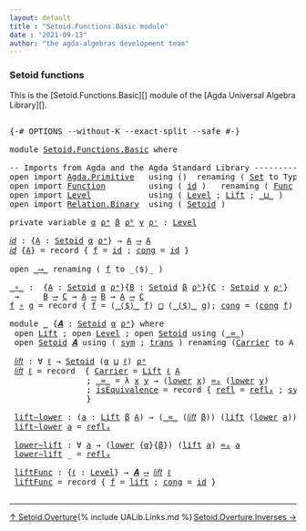 ```yaml
---
layout: default
title : "Setoid.Functions.Basic module"
date : "2021-09-13"
author: "the agda-algebras development team"
---
```


### <a id="setoid-functions">Setoid functions</a>

This is the [Setoid.Functions.Basic][] module of the [Agda Universal Algebra Library][].

<pre class="Agda">

<a id="286" class="Symbol">{-#</a> <a id="290" class="Keyword">OPTIONS</a> <a id="298" class="Pragma">--without-K</a> <a id="310" class="Pragma">--exact-split</a> <a id="324" class="Pragma">--safe</a> <a id="331" class="Symbol">#-}</a>

<a id="336" class="Keyword">module</a> <a id="343" href="Setoid.Functions.Basic.html" class="Module">Setoid.Functions.Basic</a> <a id="366" class="Keyword">where</a>

<a id="373" class="Comment">-- Imports from Agda and the Agda Standard Library -----------------------</a>
<a id="448" class="Keyword">open</a> <a id="453" class="Keyword">import</a> <a id="460" href="Agda.Primitive.html" class="Module">Agda.Primitive</a>   <a id="477" class="Keyword">using</a> <a id="483" class="Symbol">()</a>  <a id="487" class="Keyword">renaming</a> <a id="496" class="Symbol">(</a> <a id="498" href="Agda.Primitive.html#326" class="Primitive">Set</a> <a id="502" class="Symbol">to</a> <a id="505" class="Primitive">Type</a> <a id="510" class="Symbol">)</a>
<a id="512" class="Keyword">open</a> <a id="517" class="Keyword">import</a> <a id="524" href="Function.html" class="Module">Function</a>         <a id="541" class="Keyword">using</a> <a id="547" class="Symbol">(</a> <a id="549" href="Function.Base.html#615" class="Function">id</a> <a id="552" class="Symbol">)</a>   <a id="556" class="Keyword">renaming</a> <a id="565" class="Symbol">(</a> <a id="567" href="Function.Bundles.html#1868" class="Record">Func</a> <a id="572" class="Symbol">to</a> <a id="575" class="Record">_⟶_</a> <a id="579" class="Symbol">;</a> <a id="581" href="Function.Base.html#1031" class="Function Operator">_∘_</a> <a id="585" class="Symbol">to</a> <a id="588" class="Function Operator">_□_</a> <a id="592" class="Symbol">)</a>
<a id="594" class="Keyword">open</a> <a id="599" class="Keyword">import</a> <a id="606" href="Level.html" class="Module">Level</a>            <a id="623" class="Keyword">using</a> <a id="629" class="Symbol">(</a> <a id="631" href="Agda.Primitive.html#597" class="Postulate">Level</a> <a id="637" class="Symbol">;</a> <a id="639" href="Level.html#400" class="Record">Lift</a> <a id="644" class="Symbol">;</a> <a id="646" href="Agda.Primitive.html#810" class="Primitive Operator">_⊔_</a> <a id="650" class="Symbol">)</a>
<a id="652" class="Keyword">open</a> <a id="657" class="Keyword">import</a> <a id="664" href="Relation.Binary.html" class="Module">Relation.Binary</a>  <a id="681" class="Keyword">using</a> <a id="687" class="Symbol">(</a> <a id="689" href="Relation.Binary.Bundles.html#1009" class="Record">Setoid</a> <a id="696" class="Symbol">)</a>

<a id="699" class="Keyword">private</a> <a id="707" class="Keyword">variable</a> <a id="716" href="Setoid.Functions.Basic.html#716" class="Generalizable">α</a> <a id="718" href="Setoid.Functions.Basic.html#718" class="Generalizable">ρᵃ</a> <a id="721" href="Setoid.Functions.Basic.html#721" class="Generalizable">β</a> <a id="723" href="Setoid.Functions.Basic.html#723" class="Generalizable">ρᵇ</a> <a id="726" href="Setoid.Functions.Basic.html#726" class="Generalizable">γ</a> <a id="728" href="Setoid.Functions.Basic.html#728" class="Generalizable">ρᶜ</a> <a id="731" class="Symbol">:</a> <a id="733" href="Agda.Primitive.html#597" class="Postulate">Level</a>

<a id="𝑖𝑑"></a><a id="740" href="Setoid.Functions.Basic.html#740" class="Function">𝑖𝑑</a> <a id="743" class="Symbol">:</a> <a id="745" class="Symbol">{</a><a id="746" href="Setoid.Functions.Basic.html#746" class="Bound">A</a> <a id="748" class="Symbol">:</a> <a id="750" href="Relation.Binary.Bundles.html#1009" class="Record">Setoid</a> <a id="757" href="Setoid.Functions.Basic.html#716" class="Generalizable">α</a> <a id="759" href="Setoid.Functions.Basic.html#718" class="Generalizable">ρᵃ</a><a id="761" class="Symbol">}</a> <a id="763" class="Symbol">→</a> <a id="765" href="Setoid.Functions.Basic.html#746" class="Bound">A</a> <a id="767" href="Setoid.Functions.Basic.html#575" class="Record Operator">⟶</a> <a id="769" href="Setoid.Functions.Basic.html#746" class="Bound">A</a>
<a id="771" href="Setoid.Functions.Basic.html#740" class="Function">𝑖𝑑</a> <a id="774" class="Symbol">{</a><a id="775" href="Setoid.Functions.Basic.html#775" class="Bound">A</a><a id="776" class="Symbol">}</a> <a id="778" class="Symbol">=</a> <a id="780" class="Keyword">record</a> <a id="787" class="Symbol">{</a> <a id="789" href="Function.Bundles.html#1919" class="Field">f</a> <a id="791" class="Symbol">=</a> <a id="793" href="Function.Base.html#615" class="Function">id</a> <a id="796" class="Symbol">;</a> <a id="798" href="Function.Bundles.html#1938" class="Field">cong</a> <a id="803" class="Symbol">=</a> <a id="805" href="Function.Base.html#615" class="Function">id</a> <a id="808" class="Symbol">}</a>

<a id="811" class="Keyword">open</a> <a id="816" href="Setoid.Functions.Basic.html#575" class="Module">_⟶_</a> <a id="820" class="Keyword">renaming</a> <a id="829" class="Symbol">(</a> <a id="831" href="Function.Bundles.html#1919" class="Field">f</a> <a id="833" class="Symbol">to</a> <a id="836" class="Field">_⟨$⟩_</a> <a id="842" class="Symbol">)</a>

<a id="_∘_"></a><a id="845" href="Setoid.Functions.Basic.html#845" class="Function Operator">_∘_</a> <a id="849" class="Symbol">:</a>  <a id="852" class="Symbol">{</a><a id="853" href="Setoid.Functions.Basic.html#853" class="Bound">A</a> <a id="855" class="Symbol">:</a> <a id="857" href="Relation.Binary.Bundles.html#1009" class="Record">Setoid</a> <a id="864" href="Setoid.Functions.Basic.html#716" class="Generalizable">α</a> <a id="866" href="Setoid.Functions.Basic.html#718" class="Generalizable">ρᵃ</a><a id="868" class="Symbol">}{</a><a id="870" href="Setoid.Functions.Basic.html#870" class="Bound">B</a> <a id="872" class="Symbol">:</a> <a id="874" href="Relation.Binary.Bundles.html#1009" class="Record">Setoid</a> <a id="881" href="Setoid.Functions.Basic.html#721" class="Generalizable">β</a> <a id="883" href="Setoid.Functions.Basic.html#723" class="Generalizable">ρᵇ</a><a id="885" class="Symbol">}{</a><a id="887" href="Setoid.Functions.Basic.html#887" class="Bound">C</a> <a id="889" class="Symbol">:</a> <a id="891" href="Relation.Binary.Bundles.html#1009" class="Record">Setoid</a> <a id="898" href="Setoid.Functions.Basic.html#726" class="Generalizable">γ</a> <a id="900" href="Setoid.Functions.Basic.html#728" class="Generalizable">ρᶜ</a><a id="902" class="Symbol">}</a>
 <a id="905" class="Symbol">→</a>     <a id="911" href="Setoid.Functions.Basic.html#870" class="Bound">B</a> <a id="913" href="Setoid.Functions.Basic.html#575" class="Record Operator">⟶</a> <a id="915" href="Setoid.Functions.Basic.html#887" class="Bound">C</a> <a id="917" class="Symbol">→</a> <a id="919" href="Setoid.Functions.Basic.html#853" class="Bound">A</a> <a id="921" href="Setoid.Functions.Basic.html#575" class="Record Operator">⟶</a> <a id="923" href="Setoid.Functions.Basic.html#870" class="Bound">B</a> <a id="925" class="Symbol">→</a> <a id="927" href="Setoid.Functions.Basic.html#853" class="Bound">A</a> <a id="929" href="Setoid.Functions.Basic.html#575" class="Record Operator">⟶</a> <a id="931" href="Setoid.Functions.Basic.html#887" class="Bound">C</a>
<a id="933" href="Setoid.Functions.Basic.html#933" class="Bound">f</a> <a id="935" href="Setoid.Functions.Basic.html#845" class="Function Operator">∘</a> <a id="937" href="Setoid.Functions.Basic.html#937" class="Bound">g</a> <a id="939" class="Symbol">=</a> <a id="941" class="Keyword">record</a> <a id="948" class="Symbol">{</a> <a id="950" href="Function.Bundles.html#1919" class="Field">f</a> <a id="952" class="Symbol">=</a> <a id="954" class="Symbol">(</a><a id="955" href="Setoid.Functions.Basic.html#836" class="Field Operator">_⟨$⟩_</a> <a id="961" href="Setoid.Functions.Basic.html#933" class="Bound">f</a><a id="962" class="Symbol">)</a> <a id="964" href="Setoid.Functions.Basic.html#588" class="Function Operator">□</a> <a id="966" class="Symbol">(</a><a id="967" href="Setoid.Functions.Basic.html#836" class="Field Operator">_⟨$⟩_</a> <a id="973" href="Setoid.Functions.Basic.html#937" class="Bound">g</a><a id="974" class="Symbol">);</a> <a id="977" href="Function.Bundles.html#1938" class="Field">cong</a> <a id="982" class="Symbol">=</a> <a id="984" class="Symbol">(</a><a id="985" href="Function.Bundles.html#1938" class="Field">cong</a> <a id="990" href="Setoid.Functions.Basic.html#933" class="Bound">f</a><a id="991" class="Symbol">)</a> <a id="993" href="Setoid.Functions.Basic.html#588" class="Function Operator">□</a> <a id="995" class="Symbol">(</a><a id="996" href="Function.Bundles.html#1938" class="Field">cong</a> <a id="1001" href="Setoid.Functions.Basic.html#937" class="Bound">g</a><a id="1002" class="Symbol">)</a> <a id="1004" class="Symbol">}</a>

<a id="1007" class="Keyword">module</a> <a id="1014" href="Setoid.Functions.Basic.html#1014" class="Module">_</a> <a id="1016" class="Symbol">{</a><a id="1017" href="Setoid.Functions.Basic.html#1017" class="Bound">𝑨</a> <a id="1019" class="Symbol">:</a> <a id="1021" href="Relation.Binary.Bundles.html#1009" class="Record">Setoid</a> <a id="1028" href="Setoid.Functions.Basic.html#716" class="Generalizable">α</a> <a id="1030" href="Setoid.Functions.Basic.html#718" class="Generalizable">ρᵃ</a><a id="1032" class="Symbol">}</a> <a id="1034" class="Keyword">where</a>
 <a id="1041" class="Keyword">open</a> <a id="1046" href="Level.html#400" class="Module">Lift</a> <a id="1051" class="Symbol">;</a> <a id="1053" class="Keyword">open</a> <a id="1058" href="Level.html" class="Module">Level</a> <a id="1064" class="Symbol">;</a> <a id="1066" class="Keyword">open</a> <a id="1071" href="Relation.Binary.Bundles.html#1009" class="Module">Setoid</a> <a id="1078" class="Keyword">using</a> <a id="1084" class="Symbol">(</a><a id="1085" href="Relation.Binary.Bundles.html#1098" class="Field Operator">_≈_</a><a id="1088" class="Symbol">)</a>
 <a id="1091" class="Keyword">open</a> <a id="1096" href="Relation.Binary.Bundles.html#1009" class="Module">Setoid</a> <a id="1103" href="Setoid.Functions.Basic.html#1017" class="Bound">𝑨</a> <a id="1105" class="Keyword">using</a> <a id="1111" class="Symbol">(</a> <a id="1113" href="Relation.Binary.Structures.html#1594" class="Function">sym</a> <a id="1117" class="Symbol">;</a> <a id="1119" href="Relation.Binary.Structures.html#1620" class="Function">trans</a> <a id="1125" class="Symbol">)</a> <a id="1127" class="Keyword">renaming</a> <a id="1136" class="Symbol">(</a><a id="1137" href="Relation.Binary.Bundles.html#1072" class="Field">Carrier</a> <a id="1145" class="Symbol">to</a> <a id="1148" class="Field">A</a> <a id="1150" class="Symbol">;</a> <a id="1152" href="Relation.Binary.Bundles.html#1098" class="Field Operator">_≈_</a> <a id="1156" class="Symbol">to</a> <a id="1159" class="Field Operator">_≈ₐ_</a> <a id="1164" class="Symbol">;</a> <a id="1166" href="Relation.Binary.Structures.html#1568" class="Function">refl</a> <a id="1171" class="Symbol">to</a> <a id="1174" class="Function">reflₐ</a><a id="1179" class="Symbol">)</a>

 <a id="1183" href="Setoid.Functions.Basic.html#1183" class="Function">𝑙𝑖𝑓𝑡</a> <a id="1188" class="Symbol">:</a> <a id="1190" class="Symbol">∀</a> <a id="1192" href="Setoid.Functions.Basic.html#1192" class="Bound">ℓ</a> <a id="1194" class="Symbol">→</a> <a id="1196" href="Relation.Binary.Bundles.html#1009" class="Record">Setoid</a> <a id="1203" class="Symbol">(</a><a id="1204" href="Setoid.Functions.Basic.html#1028" class="Bound">α</a> <a id="1206" href="Agda.Primitive.html#810" class="Primitive Operator">⊔</a> <a id="1208" href="Setoid.Functions.Basic.html#1192" class="Bound">ℓ</a><a id="1209" class="Symbol">)</a> <a id="1211" href="Setoid.Functions.Basic.html#1030" class="Bound">ρᵃ</a>
 <a id="1215" href="Setoid.Functions.Basic.html#1183" class="Function">𝑙𝑖𝑓𝑡</a> <a id="1220" href="Setoid.Functions.Basic.html#1220" class="Bound">ℓ</a> <a id="1222" class="Symbol">=</a> <a id="1224" class="Keyword">record</a>  <a id="1232" class="Symbol">{</a> <a id="1234" href="Relation.Binary.Bundles.html#1072" class="Field">Carrier</a> <a id="1242" class="Symbol">=</a> <a id="1244" href="Level.html#400" class="Record">Lift</a> <a id="1249" href="Setoid.Functions.Basic.html#1220" class="Bound">ℓ</a> <a id="1251" href="Setoid.Functions.Basic.html#1148" class="Field">A</a>
                <a id="1269" class="Symbol">;</a> <a id="1271" href="Relation.Binary.Bundles.html#1098" class="Field Operator">_≈_</a> <a id="1275" class="Symbol">=</a> <a id="1277" class="Symbol">λ</a> <a id="1279" href="Setoid.Functions.Basic.html#1279" class="Bound">x</a> <a id="1281" href="Setoid.Functions.Basic.html#1281" class="Bound">y</a> <a id="1283" class="Symbol">→</a> <a id="1285" class="Symbol">(</a><a id="1286" href="Level.html#470" class="Field">lower</a> <a id="1292" href="Setoid.Functions.Basic.html#1279" class="Bound">x</a><a id="1293" class="Symbol">)</a> <a id="1295" href="Setoid.Functions.Basic.html#1159" class="Field Operator">≈ₐ</a> <a id="1298" class="Symbol">(</a><a id="1299" href="Level.html#470" class="Field">lower</a> <a id="1305" href="Setoid.Functions.Basic.html#1281" class="Bound">y</a><a id="1306" class="Symbol">)</a>
                <a id="1324" class="Symbol">;</a> <a id="1326" href="Relation.Binary.Bundles.html#1132" class="Field">isEquivalence</a> <a id="1340" class="Symbol">=</a> <a id="1342" class="Keyword">record</a> <a id="1349" class="Symbol">{</a> <a id="1351" href="Relation.Binary.Structures.html#1568" class="Field">refl</a> <a id="1356" class="Symbol">=</a> <a id="1358" href="Setoid.Functions.Basic.html#1174" class="Function">reflₐ</a> <a id="1364" class="Symbol">;</a> <a id="1366" href="Relation.Binary.Structures.html#1594" class="Field">sym</a> <a id="1370" class="Symbol">=</a> <a id="1372" href="Relation.Binary.Structures.html#1594" class="Function">sym</a> <a id="1376" class="Symbol">;</a> <a id="1378" href="Relation.Binary.Structures.html#1620" class="Field">trans</a> <a id="1384" class="Symbol">=</a> <a id="1386" href="Relation.Binary.Structures.html#1620" class="Function">trans</a> <a id="1392" class="Symbol">}</a>
                <a id="1410" class="Symbol">}</a>

 <a id="1414" href="Setoid.Functions.Basic.html#1414" class="Function">lift∼lower</a> <a id="1425" class="Symbol">:</a> <a id="1427" class="Symbol">(</a><a id="1428" href="Setoid.Functions.Basic.html#1428" class="Bound">a</a> <a id="1430" class="Symbol">:</a> <a id="1432" href="Level.html#400" class="Record">Lift</a> <a id="1437" href="Setoid.Functions.Basic.html#721" class="Generalizable">β</a> <a id="1439" href="Setoid.Functions.Basic.html#1148" class="Field">A</a><a id="1440" class="Symbol">)</a> <a id="1442" class="Symbol">→</a> <a id="1444" class="Symbol">(</a><a id="1445" href="Relation.Binary.Bundles.html#1098" class="Field Operator">_≈_</a> <a id="1449" class="Symbol">(</a><a id="1450" href="Setoid.Functions.Basic.html#1183" class="Function">𝑙𝑖𝑓𝑡</a> <a id="1455" href="Setoid.Functions.Basic.html#721" class="Generalizable">β</a><a id="1456" class="Symbol">))</a> <a id="1459" class="Symbol">(</a><a id="1460" href="Level.html#457" class="InductiveConstructor">lift</a> <a id="1465" class="Symbol">(</a><a id="1466" href="Level.html#470" class="Field">lower</a> <a id="1472" href="Setoid.Functions.Basic.html#1428" class="Bound">a</a><a id="1473" class="Symbol">))</a> <a id="1476" href="Setoid.Functions.Basic.html#1428" class="Bound">a</a>
 <a id="1479" href="Setoid.Functions.Basic.html#1414" class="Function">lift∼lower</a> <a id="1490" href="Setoid.Functions.Basic.html#1490" class="Bound">a</a> <a id="1492" class="Symbol">=</a> <a id="1494" href="Setoid.Functions.Basic.html#1174" class="Function">reflₐ</a>

 <a id="1502" href="Setoid.Functions.Basic.html#1502" class="Function">lower∼lift</a> <a id="1513" class="Symbol">:</a> <a id="1515" class="Symbol">∀</a> <a id="1517" href="Setoid.Functions.Basic.html#1517" class="Bound">a</a> <a id="1519" class="Symbol">→</a> <a id="1521" class="Symbol">(</a><a id="1522" href="Level.html#470" class="Field">lower</a> <a id="1528" class="Symbol">{</a><a id="1529" href="Setoid.Functions.Basic.html#1028" class="Bound">α</a><a id="1530" class="Symbol">}{</a><a id="1532" href="Setoid.Functions.Basic.html#721" class="Generalizable">β</a><a id="1533" class="Symbol">})</a> <a id="1536" class="Symbol">(</a><a id="1537" href="Level.html#457" class="InductiveConstructor">lift</a> <a id="1542" href="Setoid.Functions.Basic.html#1517" class="Bound">a</a><a id="1543" class="Symbol">)</a> <a id="1545" href="Setoid.Functions.Basic.html#1159" class="Field Operator">≈ₐ</a> <a id="1548" href="Setoid.Functions.Basic.html#1517" class="Bound">a</a>
 <a id="1551" href="Setoid.Functions.Basic.html#1502" class="Function">lower∼lift</a> <a id="1562" class="Symbol">_</a> <a id="1564" class="Symbol">=</a> <a id="1566" href="Setoid.Functions.Basic.html#1174" class="Function">reflₐ</a>

 <a id="1574" href="Setoid.Functions.Basic.html#1574" class="Function">liftFunc</a> <a id="1583" class="Symbol">:</a> <a id="1585" class="Symbol">{</a><a id="1586" href="Setoid.Functions.Basic.html#1586" class="Bound">ℓ</a> <a id="1588" class="Symbol">:</a> <a id="1590" href="Agda.Primitive.html#597" class="Postulate">Level</a><a id="1595" class="Symbol">}</a> <a id="1597" class="Symbol">→</a> <a id="1599" href="Setoid.Functions.Basic.html#1017" class="Bound">𝑨</a> <a id="1601" href="Setoid.Functions.Basic.html#575" class="Record Operator">⟶</a> <a id="1603" href="Setoid.Functions.Basic.html#1183" class="Function">𝑙𝑖𝑓𝑡</a> <a id="1608" href="Setoid.Functions.Basic.html#1586" class="Bound">ℓ</a>
 <a id="1611" href="Setoid.Functions.Basic.html#1574" class="Function">liftFunc</a> <a id="1620" class="Symbol">=</a> <a id="1622" class="Keyword">record</a> <a id="1629" class="Symbol">{</a> <a id="1631" href="Function.Bundles.html#1919" class="Field">f</a> <a id="1633" class="Symbol">=</a> <a id="1635" href="Level.html#457" class="InductiveConstructor">lift</a> <a id="1640" class="Symbol">;</a> <a id="1642" href="Function.Bundles.html#1938" class="Field">cong</a> <a id="1647" class="Symbol">=</a> <a id="1649" href="Function.Base.html#615" class="Function">id</a> <a id="1652" class="Symbol">}</a>

</pre>

--------------------------------------

<span style="float:left;">[↑ Setoid.Overture](Setoid.Overture.html)</span>
<span style="float:right;">[Setoid.Overture.Inverses →](Setoid.Overture.Inverses.html)</span>

{% include UALib.Links.md %}

